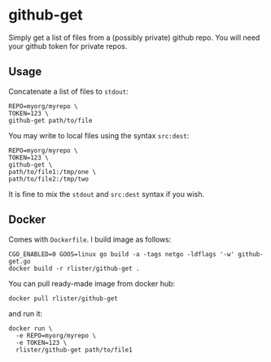 # github-get

Simply get a list of files from a (possibly private) github repo. You
will need your github token for private repos.

## Usage

Concatenate a list of files to `stdout`:

```
REPO=myorg/myrepo \
TOKEN=123 \
github-get path/to/file
```

You may write to local files using the syntax `src:dest`:

```
REPO=myorg/myrepo \
TOKEN=123 \
github-get \
path/to/file1:/tmp/one \
path/to/file2:/tmp/two
```

It is fine to mix the `stdout` and `src:dest` syntax if you wish.

## Docker

Comes with `Dockerfile`. I build image as follows:

```
CGO_ENABLED=0 GOOS=linux go build -a -tags netgo -ldflags '-w' github-get.go
docker build -r rlister/github-get .
```

You can pull ready-made image from docker hub:

```
docker pull rlister/github-get
```

and run it:

```
docker run \
  -e REPO=myorg/myrepo \
  -e TOKEN=123 \
  rlister/github-get path/to/file1
```
